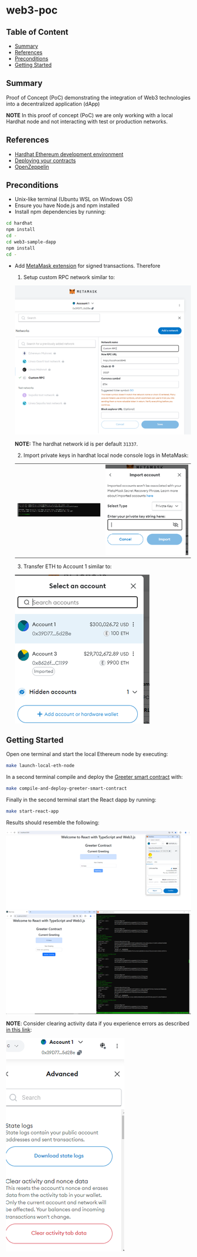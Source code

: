 # web3-poc

## Table of Content

- [Summary](#summary)
- [References](#references)
- [Preconditions](#preconditions)
- [Getting Started](#getting-started)

## Summary

Proof of Concept (PoC) demonstrating the integration of Web3 technologies into a decentralized application (dApp)

**NOTE** In this proof of concept (PoC) we are only working with a local Hardhat node and not interacting with test or production networks.

## References

- [Hardhat Ethereum development environment](https://github.com/NomicFoundation/hardhat)
- [Deploying your contracts](https://hardhat.org/hardhat-runner/docs/guides/deploying)
- [OpenZeppelin](https://wizard.openzeppelin.com/#erc20)

## Preconditions

- Unix-like terminal (Ubuntu WSL on Windows OS)
- Ensure you have Node.js and npm installed
- Install npm dependencies by running:

```sh
cd hardhat
npm install
cd -
cd web3-sample-dapp
npm install
cd -
```

- Add [MetaMask extension](https://chromewebstore.google.com/detail/metamask/nkbihfbeogaeaoehlefnkodbefgpgknn) for signed transactions. Therefore
    1. Setup custom RPC network similar to: 

    ![Custom RPC network](./images/setup-custom-RPC-network.PNG)

    **NOTE:** The hardhat network id is per default `31337`.

    2. Import private keys in hardhat local node console logs in MetaMask:
    <table>
    <tr>
        <td><img src="./images/import-private-key-I.PNG" alt="Import private key I" width="300"/></td>
        <td><img src="./images/import-private-key-II.PNG" alt="Import private key II" width="300"/></td>
    </tr>
    </table>

    3. Transfer ETH to Account 1 similar to:

    ![Transfer ETH](./images/transfer-eth.PNG)

## Getting Started

Open one terminal and start the local Ethereum node by executing:

```sh
make launch-local-eth-node
```

In a second terminal compile and deploy the [Greeter smart contract](./hardhat/contracts/Greeter.sol) with:

```sh
make compile-and-deploy-greeter-smart-contract
```

Finally in the second terminal start the React dapp by running:

```sh
make start-react-app
```

Results should resemble the following:

![Confirmation](./images/confirmation.PNG)
![Result](./images/result.PNG)

**NOTE**: Consider clearing activity data if you experience errors as described [in this link](https://github.com/NomicFoundation/hardhat/issues/3310):

![Clearing activity data](./images/clear-activity-data.PNG)